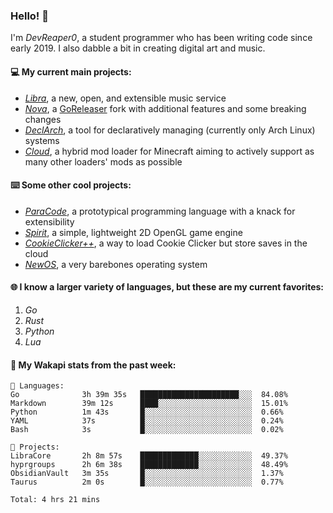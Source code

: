 ### Hello! 👋

I'm _DevReaper0_, a student programmer who has been writing code since early 2019. I also dabble a bit in creating digital art and music.

#### 💻 My current main projects:

-   _[Libra](https://github.com/LibraMusic)_, a new, open, and extensible music service
-   _[Nova](https://github.com/LibraMusic/Nova)_, a [GoReleaser](https://github.com/goreleaser/goreleaser) fork with additional features and some breaking changes
-   _[DeclArch](https://github.com/DevReaper0/declarch)_, a tool for declaratively managing (currently only Arch Linux) systems
-   _[Cloud](https://github.com/CloudLoaderMC/CloudLoader)_, a hybrid mod loader for Minecraft aiming to actively support as many other loaders' mods as possible

#### ⌨️ Some other cool projects:

-   _[ParaCode](https://github.com/ParaCodeLang/ParaCode)_, a prototypical programming language with a knack for extensibility
-   _[Spirit](https://gitlab.com/DevReaper0/SpiritEngine)_, a simple, lightweight 2D OpenGL game engine
-   _[CookieClicker++](https://github.com/DevReaper0/CookieClickerPlusPlus)_, a way to load Cookie Clicker but store saves in the cloud
-   _[NewOS](https://github.com/DevReaper0/NewOS)_, a very barebones operating system

#### 🌐 I know a larger variety of languages, but these are my current favorites:

1. _Go_
2. _Rust_
3. _Python_
4. _Lua_

#### 📡 My Wakapi stats from the past week:

```text
💾 Languages:
Go              3h 39m 35s   ██████████████████████░░░  84.08%
Markdown        39m 12s      ████░░░░░░░░░░░░░░░░░░░░░  15.01%
Python          1m 43s       █░░░░░░░░░░░░░░░░░░░░░░░░  0.66%
YAML            37s          █░░░░░░░░░░░░░░░░░░░░░░░░  0.24%
Bash            3s           █░░░░░░░░░░░░░░░░░░░░░░░░  0.02%

💼 Projects:
LibraCore       2h 8m 57s    █████████████░░░░░░░░░░░░  49.37%
hyprgroups      2h 6m 38s    █████████████░░░░░░░░░░░░  48.49%
ObsidianVault   3m 35s       █░░░░░░░░░░░░░░░░░░░░░░░░  1.37%
Taurus          2m 0s        █░░░░░░░░░░░░░░░░░░░░░░░░  0.77%

Total: 4 hrs 21 mins
```
